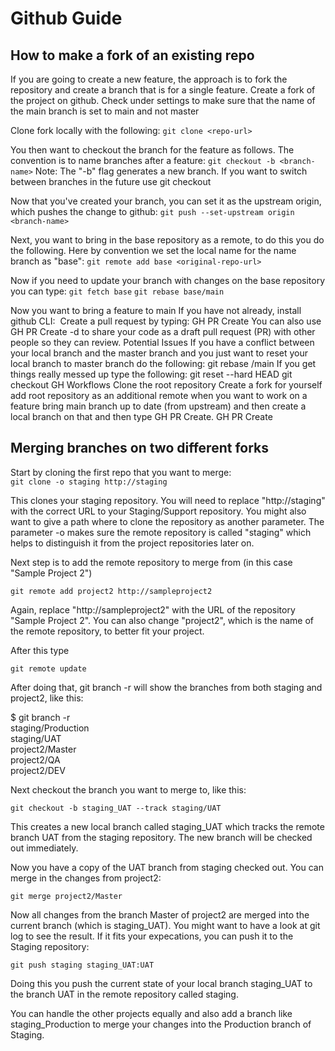 # Github Guide

## How to make a fork of an existing repo
If you are going to create a new feature, the approach is to fork the repository and create a branch that is for a single feature.
Create a fork of the project on github. Check under settings to make sure that the name of the main branch is set to main and not master

Clone fork locally with the following:
``` git clone <repo-url> ```

You then want to checkout the branch for the feature as follows. The convention is to name branches after a feature:
``` git checkout -b <branch-name> ```
Note: The "-b" flag generates a new branch. If you want to switch between branches in the future use git checkout <branch-name>

Now that you've created your branch, you can set it as the upstream origin, which pushes the change to github:
``` git push --set-upstream origin <branch-name> ```

Next, you want to bring in the base repository as a remote, to do this you do the following. Here by convention we set the local name for the name branch as "base":
``` git remote add base <original-repo-url> ```

Now if you need to update your branch with changes on the base repository you can type:
``` git fetch base ```
``` git rebase base/main ```

Now you want to bring a feature to main
If you have not already, install github CLI: 
​
Create a pull request by typing: GH PR Create
You can also use GH PR Create -d to share your code as a draft pull request (PR) with other people so they can review.
Potential Issues
If you have a conflict between your local branch and the master branch and you just want to reset your local branch to master branch do the following:
git rebase <local-name-for-main-branch>/main
If you get things really messed up type the following:
git reset --hard HEAD
git checkout <your-branch-name>
GH Workflows
Clone the root repository
Create a fork for yourself
add root repository as an additional remote
when you want to work on a feature bring main branch up to date (from upstream) and then create a local branch on that and then type GH PR Create.
GH PR Create




## Merging branches on two different forks

Start by cloning the first repo that you want to merge:<br>
``` git clone -o staging http://staging ```

This clones your staging repository. You will need to replace "http://staging" with the correct URL to your Staging/Support repository. You might also want to give a path where to clone the repository as another parameter. The parameter -o makes sure the remote repository is called "staging" which helps to distinguish it from the project repositories later on.

Next step is to add the remote repository to merge from (in this case "Sample Project 2")

``` git remote add project2 http://sampleproject2 ```

Again, replace "http://sampleproject2" with the URL of the repository "Sample Project 2". You can also change "project2", which is the name of the remote repository, to better fit your project.

After this type

``` git remote update ```

After doing that, git branch -r will show the branches from both staging and project2, like this:

$ git branch -r<br>
staging/Production<br>
staging/UAT<br>
project2/Master<br>
project2/QA<br>
project2/DEV<br>

Next checkout the branch you want to merge to, like this:

``` git checkout -b staging_UAT --track staging/UAT ```

This creates a new local branch called staging_UAT which tracks the remote branch UAT from the staging repository. The new branch will be checked out immediately.

Now you have a copy of the UAT branch from staging checked out. You can merge in the changes from project2:

``` git merge project2/Master ```

Now all changes from the branch Master of project2 are merged into the current branch (which is staging_UAT). You might want to have a look at git log to see the result. If it fits your expecations, you can push it to the Staging repository:

``` git push staging staging_UAT:UAT ```

Doing this you push the current state of your local branch staging_UAT to the branch UAT in the remote repository called staging.

You can handle the other projects equally and also add a branch like staging_Production to merge your changes into the Production branch of Staging.
